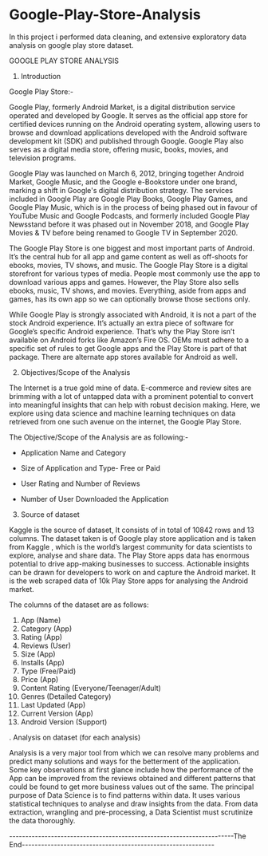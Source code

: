 # Google-Play-Store-Analysis
In this project i performed data cleaning, and extensive exploratory data analysis on google play store dataset. 

GOOGLE PLAY STORE ANALYSIS


1.	Introduction

Google Play Store:-

Google Play, formerly Android Market, is a digital distribution service operated and developed by Google. It serves as the official app store for certified devices running on the Android operating system, allowing users to browse and download applications developed with the Android software development kit (SDK) and published through Google. Google Play also serves as a digital media store, offering music, books, movies, and television programs. 

Google Play was launched on March 6, 2012, bringing together Android Market, Google Music, and the Google e-Bookstore under one brand, marking a shift in Google's digital distribution strategy. The services included in Google Play are Google Play Books, Google Play Games, and Google Play Music, which is in the process of being phased out in favour of YouTube Music and Google Podcasts, and formerly included Google Play Newsstand before it was phased out in November 2018, and Google Play Movies & TV before being renamed to Google TV in September 2020.

The Google Play Store is one biggest and most important parts of Android. It’s the central hub for all app and game content as well as off-shoots for ebooks, movies, TV shows, and music. 
The Google Play Store is a digital storefront for various types of media. People most commonly use the app to download various apps and games. However, the Play Store also sells ebooks, music, TV shows, and movies. Everything, aside from apps and games, has its own app so we can optionally browse those sections only.


While Google Play is strongly associated with Android, it is not a part of the stock Android experience. It’s actually an extra piece of software for Google’s specific Android experience. That’s why the Play Store isn’t available on Android forks like Amazon’s Fire OS. OEMs must adhere to a specific set of rules to get Google apps and the Play Store is part of that package. There are alternate app stores available for Android as well.




2.	Objectives/Scope of the Analysis

The Internet is a true gold mine of data. E-commerce and review sites are brimming with a lot of untapped data with a prominent potential to convert into meaningful insights that can help with robust decision making. Here, we explore using data science and machine learning techniques on data retrieved from one such avenue on the internet, the Google Play Store.


The Objective/Scope of the Analysis are as following:-

-	Application Name and Category

-	Size of Application and Type- Free or Paid

-	User Rating and Number of Reviews

-	Number of User Downloaded the Application


3.	Source of dataset

Kaggle is the source of dataset, It consists of in total of 10842 rows and 13 columns. The dataset taken is of Google play store application and is taken from Kaggle , which is the world’s largest community for data scientists to explore, analyse and share data. The Play Store apps data has enormous potential to drive app-making businesses to success. Actionable insights can be drawn for developers to work on and capture the Android market. It is the web scraped data of 10k Play Store apps for analysing the Android market.

The columns of the dataset are as follows:

1) App (Name)
2) Category (App)
3) Rating (App)
4) Reviews (User)
5) Size (App)
6) Installs (App)
7) Type (Free/Paid)
8) Price (App)
9) Content Rating (Everyone/Teenager/Adult)
10) Genres (Detailed Category)
11) Last Updated (App)
12) Current Version (App)
13) Android Version (Support)




.	Analysis on dataset (for each analysis)


Analysis is a very major tool from which we can resolve many problems and predict many solutions and ways for the betterment of the application. Some key observations at first glance include how the performance of the App can be improved from the reviews obtained and different patterns that could be found to get more business values out of the same. The principal purpose of Data Science is to find patterns within data. It uses various statistical techniques to analyse and draw insights from the data. From data extraction, wrangling and pre-processing, a Data Scientist must scrutinize the data thoroughly.

----------------------------------------------------------------------The End------------------------------------------------------------
